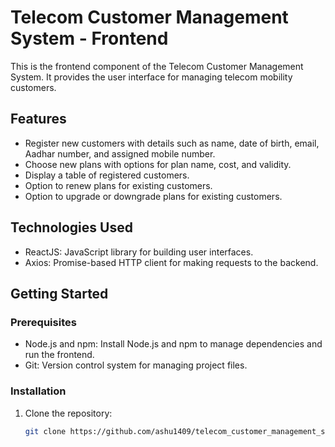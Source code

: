 # Telecom Customer Management System - Frontend

This is the frontend component of the Telecom Customer Management System. It provides the user interface for managing telecom mobility customers.

## Features

- Register new customers with details such as name, date of birth, email, Aadhar number, and assigned mobile number.
- Choose new plans with options for plan name, cost, and validity.
- Display a table of registered customers.
- Option to renew plans for existing customers.
- Option to upgrade or downgrade plans for existing customers.

## Technologies Used

- ReactJS: JavaScript library for building user interfaces.
- Axios: Promise-based HTTP client for making requests to the backend.

## Getting Started

### Prerequisites

- Node.js and npm: Install Node.js and npm to manage dependencies and run the frontend.
- Git: Version control system for managing project files.

### Installation

1. Clone the repository:

   ```bash
   git clone https://github.com/ashu1409/telecom_customer_management_system
